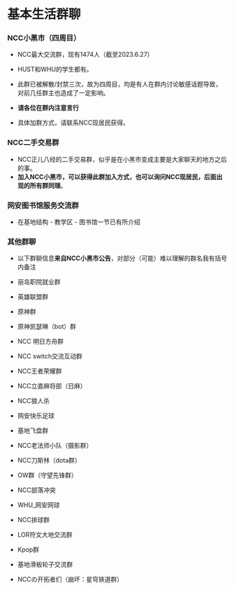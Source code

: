 # 基本生活群聊

### NCC小黑市（四周目）

- NCC最大交流群，现有1474人（截至2023.6.27）
- HUST和WHU的学生都有。
- 此群已被解散/封禁三次，故为四周目，均是有人在群内讨论敏感话题导致，对前几任群主也造成了一定影响。
- **请各位在群内注意言行**

- 具体加群方式，请联系NCC现居民获得。



### NCC二手交易群

- NCC正儿八经的二手交易群，似乎是在小黑市变成主要是大家聊天的地方之后的事。
- **加入NCC小黑市，可以获得此群加入方式，也可以询问NCC现居民，后面出现的所有群同理**。



### 网安图书馆服务交流群

- 在基地结构 - 教学区 - 图书馆一节已有所介绍



### 其他群聊

- 以下群聊信息**来自NCC小黑市公告**，对部分（可能）难以理解的群名我有括号内备注

- 丽岛职院就业群
- 英雄联盟群
- 原神群
- 原神凯瑟琳（bot）群
- NCC 明日方舟群
- NCC switch交流互动群
- NCC王者荣耀群
- NCC立直麻将部（日麻）
- NCC狼人杀
- 网安快乐足球
- 基地飞盘群
- NCC老法师小队（摄影群）
- NCC刀斯林（dota群）
- OW群（守望先锋群）
- NCC部落冲突
- WHU_网安网球
- NCC排球群
- LOR符文大地交流群
- Kpop群
- 基地滑板轮子交流群
- NCCの开拓者们（崩坏：星穹铁道群）

